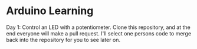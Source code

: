 # Arduino Learning

Day 1:
Control an LED with a potentiometer. Clone this repository, and at the end everyone will make a pull request. I'll select one persons code to merge back into the repository for you to see later on.
